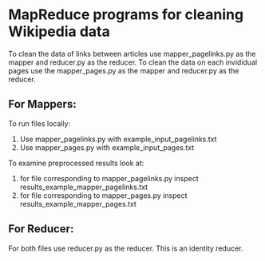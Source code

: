 
# MapReduce programs for cleaning Wikipedia data


To clean the data of links between articles use mapper\_pagelinks.py as the mapper and reducer.py as the reducer.
To clean the data on each invididual pages use the mapper\_pages.py as the mapper and reducer.py as the reducer.


## For Mappers:

To run files locally:

1. Use mapper\_pagelinks.py with example\_input\_pagelinks.txt
2. Use mapper\_pages.py with example\_input\_pages.txt

To examine preprocessed results look at:

1. for file corresponding to mapper\_pagelinks.py inspect results\_example\_mapper\_pagelinks.txt
2. for file corresponding to mapper\_pages.py inspect results\_example\_mapper\_pages.txt

## For Reducer:
For both files use reducer.py as the reducer. This is an identity reducer.


